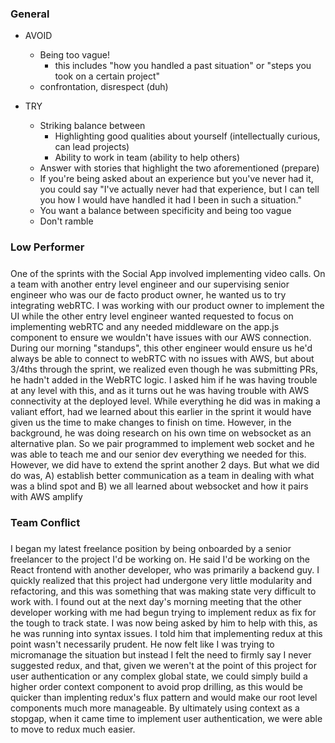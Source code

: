 ### General

- AVOID
    + Being too vague!
        - this includes "how you handled a past situation" or "steps you
          took on a certain project"
    + confrontation, disrespect (duh)

- TRY 
    + Striking balance between
        - Highlighting good qualities about yourself (intellectually curious, can lead projects)
        - Ability to work in team (ability to help others)
    + Answer with stories that highlight the two aforementioned (prepare)
    + If you're being asked about an experience but you've never had it, you could 
      say "I've actually never had that experience, but I can tell you how I would have
      handled it had I been in such a situation."
    + You want a balance between specificity and being too vague
    + Don't ramble


### Low Performer

##### 

One of the sprints with the Social App involved implementing video calls. On a team with another entry level engineer and our supervising senior engineer who was our de facto product owner, he wanted us to try integrating webRTC. I was working with our product owner to implement the UI while the other entry level engineer wanted requested to focus on implementing webRTC and any needed middleware  on the app.js component to ensure we wouldn't have issues with our AWS connection. During our morning "standups", this other engineer would ensure us he'd always be able to connect to webRTC with no issues with AWS, but about 3/4ths through the sprint, we realized even though he was submitting PRs, he hadn't added in the WebRTC logic. I asked him if he was having trouble at any level with this, and as it turns out he was having trouble with AWS connectivity at the deployed level. While everything he did was in making a valiant effort, had we learned about this earlier in the sprint it would have given us the time to make changes to finish on time. However, in the background, he was doing research on his own time on websocket as an alternative plan. So we pair programmed to implement web socket and he was able to teach me and our senior dev everything we needed for this. However, we did have to extend the sprint another 2 days. But what we did do was, A) establish better communication as a team in dealing with what was a blind spot and B) we all learned about websocket and how it pairs with AWS amplify

### Team Conflict

##### 

I began my latest freelance position by being onboarded by a senior freelancer to the project I'd be working on. He said I'd be working on the React frontend with another developer, who was primarily a backend guy. I quickly realized that this project had undergone very little modularity and refactoring, and this was something that was making state very difficult to work with. I found out at the next day's morning meeting that the other developer working with me had begun trying to implement redux as fix for the tough to track state. I was now being asked by him to help with this, as he was running into syntax issues. I told him that implementing redux at this point wasn't necessarily prudent. He now felt like I was trying to micromanage the situation but instead I felt the need to firmly say I never suggested redux, and that, given we weren't at the point of this project for user authentication or any complex global state, we could simply build a higher order context component to avoid prop drilling, as this would be quicker than implenting redux's flux pattern and would make our root level components much more manageable. By ultimately using context as a stopgap, when it came time to implement user authentication, we were able to move to redux much easier. 